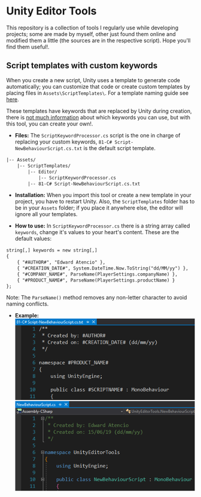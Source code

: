 # Unity Editor Tools
This repository is a collection of tools I regularly use while developing projects; some are made by myself, other just found them online and modified them a little (the sources are in the respective script). Hope you'll find them useful!.

## Script templates with custom keywords

When you create a new script, Unity uses a template to generate code automatically; you can customize that code or create custom templates by placing files in ```Assets\ScriptTemplates\```. For a template naming guide see [here](https://twitter.com/UnityBerserkers/status/1105556466725998599).


These templates have keywords that are replaced by Unity during creation, there is [not much information](https://forum.unity.com/threads/c-script-template-how-to-make-custom-changes.273191/#post-1806414) about which keywords you can use, but with this tool, you can create your own!.

* **Files:** The ```ScriptKeywordProcessor.cs``` script is the one in charge of replacing your custom keywords, ```81-C# Script-NewBehaviourScript.cs.txt``` is the default script template.
```
|-- Assets/
    |-- ScriptTemplates/
        |-- Editor/
            |-- ScriptKeywordProcessor.cs
        |-- 81-C# Script-NewBehaviourScript.cs.txt
```

* **Installation:** When you import this tool or create a new template in your project, you have to restart Unity. Also, the ```ScriptTemplates``` folder has to be in your ```Assets``` folder; if you place it anywhere else, the editor will ignore all your templates.
  
* **How to use:** In ```ScriptKeywordProcessor.cs``` there is a string array called ```keywords```, change it's values to your heart's content. These are the default values:
```
string[,] keywords = new string[,]
{
    { "#AUTHOR#", "Edward Atencio" },
    { "#CREATION_DATE#", System.DateTime.Now.ToString("dd/MM/yy") },
    { "#COMPANY_NAME#", ParseName(PlayerSettings.companyName) },
    { "#PRODUCT_NAME#", ParseName(PlayerSettings.productName) }
};
```
Note: The ```ParseName()``` method removes any non-letter character to avoid naming conflicts.

* **Example:**
![](https://github.com/edatencio/Unity-Editor-Tools/blob/master/Screenshots/ScriptTemplate_Template.png)
![](https://github.com/edatencio/Unity-Editor-Tools/blob/master/Screenshots/ScriptTemplate_NewScript.png)
